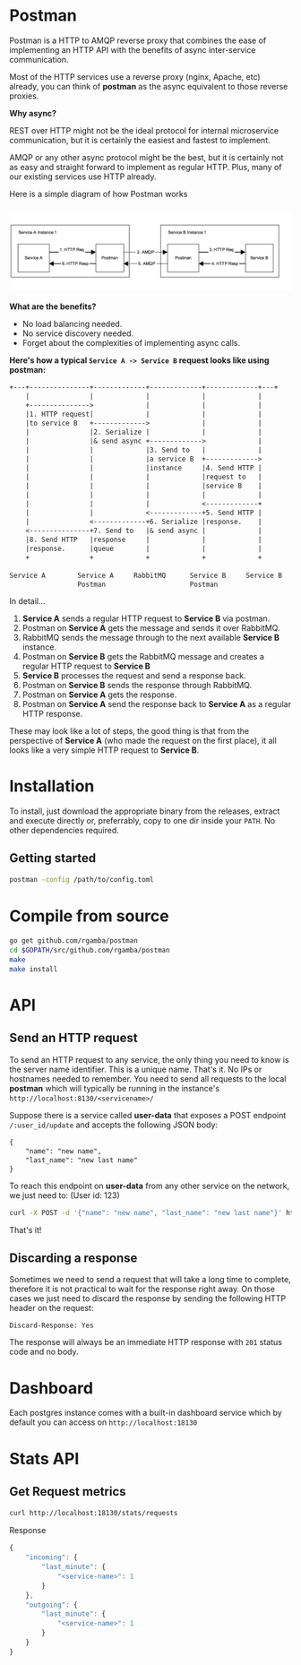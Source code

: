 # Postman

Postman is a HTTP to AMQP reverse proxy that combines the ease of
implementing an HTTP API with the benefits of async inter-service communication.

Most of the HTTP services use a reverse proxy (nginx, Apache, etc) already, you can
think of **postman** as the async equivalent to those reverse proxies.

**Why async?**

REST over HTTP might not be the ideal protocol for internal microservice
communication, but it is certainly the easiest and fastest to implement.

AMQP or any other async protocol might be the best, but it is certainly
not as easy and straight forward to implement as regular HTTP. Plus, many
of our existing services use HTTP already.

Here is a simple diagram of how Postman works


<img src="./assets/img/process1.png" align="left" alt="process" style="margin: 10px 0 20px 0" />


**What are the benefits?**

- No load balancing needed.
- No service discovery needed.
- Forget about the complexities of implementing async calls.

**Here's how a typical `Service A -> Service B` request looks like using postman:**

```
+---+---------------+-------------+-------------+-------------+---+
    |               |             |             |             |
    +--------------->             |             |             |
    |1. HTTP request|             |             |             |
    |to service B   +------------->             |             |
    |               |2. Serialize |             |             |
    |               |& send async +------------->             |
    |               |             |3. Send to   |             |
    |               |             |a service B  +------------->
    |               |             |instance     |4. Send HTTP |
    |               |             |             |request to   |
    |               |             |             |service B    |
    |               |             |             |             |
    |               |             |             <-------------+
    |               |             <-------------+5. Send HTTP |
    |               <-------------+6. Serialize |response.    |
    <---------------+7. Send to   |& send async |             |
    |8. Send HTTP   |response     |             |             |
    |response.      |queue        |             |             |
    +               +             +             +             +

Service A        Service A     RabbitMQ      Service B     Service B
                 Postman                     Postman
```

In detail...

1. **Service A** sends a regular HTTP request to **Service B** via postman.
2. Postman on **Service A** gets the message and sends it over RabbitMQ.
3. RabbitMQ sends the message through to the next available **Service B** instance.
4. Postman on **Service B** gets the RabbitMQ message and creates a regular HTTP request to **Service B**
5. **Service B** processes the request and send a response back.
6. Postman on **Service B** sends the response through RabbitMQ.
7. Postman on **Service A** gets the response.
8. Postman on **Service A** send the response back to **Service A** as a regular HTTP response.

These may look like a lot of steps, the good thing is that from the perspective of **Service A** 
(who made the request on the first place), it all looks like a very simple HTTP request to **Service B**.

# Installation

To install, just download the appropriate binary from the releases, extract and execute
directly or, preferrably, copy to one dir inside your `PATH`. No other dependencies required.

## Getting started

```bash
postman -config /path/to/config.toml
```

# Compile from source

```bash
go get github.com/rgamba/postman
cd $GOPATH/src/github.com/rgamba/postman
make
make install
```

# API

## Send an HTTP request

To send an HTTP request to any service, the only thing you need to know is
the server name identifier. This is a unique name. That's it. No IPs or hostnames needed
to remember. You need to send all requests to the local **postman** which will typically
be running in the instance's `http://localhost:8130/<servicename>/`

Suppose there is a service called **user-data** that exposes a POST endpoint `/:user_id/update`
and accepts the following JSON body:

```
{
    "name": "new name",
    "last_name": "new last name"
}
```

To reach this endpoint on **user-data** from any other service on the network, we just need to:
(User id: 123)

```bash
curl -X POST -d '{"name": "new name", "last_name": "new last name"}' http://localhost:8130/user-data/123/update
```

That's it!

## Discarding a response

Sometimes we need to send a request that will take a long time to complete, therefore it is not practical
to wait for the response right away. On those cases we just need to discard the response by sending the
following HTTP header on the request:

```
Discard-Response: Yes
```

The response will always be an immediate HTTP response with `201` status code and no body.

# Dashboard

Each postgres instance comes with a built-in dashboard service which by default you can access on `http://localhost:18130`

# Stats API

## Get Request metrics

```bash
curl http://localhost:18130/stats/requests
```

Response

```javascript
{
    "incoming": {
        "last_minute": {
            "<service-name>": 1
        }
    }, 
    "outgoing": {
        "last_minute": {
            "<service-name>": 1
        }
    }
}
```


